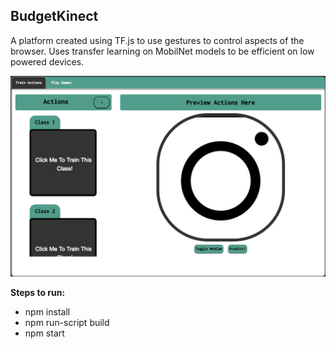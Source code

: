 ## BudgetKinect


A platform created using TF.js to use gestures to control aspects of the browser. 
Uses transfer learning on MobilNet models to be efficient on low powered devices.

![Train Screen](resources/preview.png)


<b>Steps to run:</b>
<ul>
<li>npm install</li>
<li>npm run-script build</li>
<li>npm start</li>
</ul>
